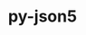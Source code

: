 ---
title: "py-json5"
layout: cache
categories: [package, develop]
meta: {"compilers": ["none"], "num_specs": 30, "num_specs_by_stack": {"data-vis-sdk": 10, "e4s": 10, "e4s-neoverse-v2": 10, "root": 30}, "oss": ["ubuntu20.04", "ubuntu22.04"], "platforms": ["linux"], "stacks": ["data-vis-sdk", "e4s", "e4s-neoverse-v2", "root"], "targets": ["neoverse_v2", "x86_64_v3"], "versions": ["0.9.14"]}
spec_details: [{"compiler": "none", "hash": "25phy6faqsjp2aeq6f4srva2wgsrd5wd", "os": "ubuntu20.04", "platform": "linux", "size": "-", "stacks": ["data-vis-sdk", "root"], "target": "x86_64_v3", "variants": ["build_system=python_pip"], "versions": ["0.9.14"]}, {"compiler": "none", "hash": "2dtyimatgdopf3jtyxxuv7v7rcottq4t", "os": "ubuntu22.04", "platform": "linux", "size": "-", "stacks": ["e4s-neoverse-v2", "root"], "target": "neoverse_v2", "variants": ["build_system=python_pip"], "versions": ["0.9.14"]}, {"compiler": "none", "hash": "2v47dttrj5znmbgty6ppuwuxrbjapjzr", "os": "ubuntu20.04", "platform": "linux", "size": "-", "stacks": ["data-vis-sdk", "root"], "target": "x86_64_v3", "variants": ["build_system=python_pip"], "versions": ["0.9.14"]}, {"compiler": "none", "hash": "3mqggyqju73v3lksj4wuhsn4glueru5d", "os": "ubuntu22.04", "platform": "linux", "size": "-", "stacks": ["e4s-neoverse-v2", "root"], "target": "neoverse_v2", "variants": ["build_system=python_pip"], "versions": ["0.9.14"]}, {"compiler": "none", "hash": "4a4zmbpzpbdzkqwidvn67bri35vu4d56", "os": "ubuntu22.04", "platform": "linux", "size": "-", "stacks": ["e4s", "root"], "target": "x86_64_v3", "variants": ["build_system=python_pip"], "versions": ["0.9.14"]}, {"compiler": "none", "hash": "6lxuwl5fgfy6bnnm4jv34yhmgie26zit", "os": "ubuntu20.04", "platform": "linux", "size": "-", "stacks": ["data-vis-sdk", "root"], "target": "x86_64_v3", "variants": ["build_system=python_pip"], "versions": ["0.9.14"]}, {"compiler": "none", "hash": "76vo2qg5k3jr5xhbluthftk3iyce6lpd", "os": "ubuntu22.04", "platform": "linux", "size": "-", "stacks": ["e4s", "root"], "target": "x86_64_v3", "variants": ["build_system=python_pip"], "versions": ["0.9.14"]}, {"compiler": "none", "hash": "7sq7fy3eqgtdkbrsrqfeqrmwddvljdrp", "os": "ubuntu22.04", "platform": "linux", "size": "-", "stacks": ["e4s-neoverse-v2", "root"], "target": "neoverse_v2", "variants": ["build_system=python_pip"], "versions": ["0.9.14"]}, {"compiler": "none", "hash": "b7lkz2uozsyvfwe47mvkwldxklfmxzap", "os": "ubuntu20.04", "platform": "linux", "size": "-", "stacks": ["data-vis-sdk", "root"], "target": "x86_64_v3", "variants": ["build_system=python_pip"], "versions": ["0.9.14"]}, {"compiler": "none", "hash": "ckhmoi6qggdxcd7wbkarputcrmpmpasb", "os": "ubuntu22.04", "platform": "linux", "size": "-", "stacks": ["e4s-neoverse-v2", "root"], "target": "neoverse_v2", "variants": ["build_system=python_pip"], "versions": ["0.9.14"]}, {"compiler": "none", "hash": "gi3cmhtuwl2qe55t5runxptf3lhkfhim", "os": "ubuntu22.04", "platform": "linux", "size": "-", "stacks": ["e4s-neoverse-v2", "root"], "target": "neoverse_v2", "variants": ["build_system=python_pip"], "versions": ["0.9.14"]}, {"compiler": "none", "hash": "gkhdvkrz6jkblhqqwpqrv6om2oypvwtu", "os": "ubuntu20.04", "platform": "linux", "size": "-", "stacks": ["data-vis-sdk", "root"], "target": "x86_64_v3", "variants": ["build_system=python_pip"], "versions": ["0.9.14"]}, {"compiler": "none", "hash": "hbm35bkbr63rnfv3ujyenbepo3n2rgpg", "os": "ubuntu22.04", "platform": "linux", "size": "-", "stacks": ["e4s", "root"], "target": "x86_64_v3", "variants": ["build_system=python_pip"], "versions": ["0.9.14"]}, {"compiler": "none", "hash": "hmsea4svoeef3q3aydctzrrew3fqcpf5", "os": "ubuntu22.04", "platform": "linux", "size": "-", "stacks": ["e4s", "root"], "target": "x86_64_v3", "variants": ["build_system=python_pip"], "versions": ["0.9.14"]}, {"compiler": "none", "hash": "ieikrdvckmunlb4lzsh5tg5ytd6dluqj", "os": "ubuntu22.04", "platform": "linux", "size": "-", "stacks": ["e4s", "root"], "target": "x86_64_v3", "variants": ["build_system=python_pip"], "versions": ["0.9.14"]}, {"compiler": "none", "hash": "kkk4mfgtjak2sq2ewc62ntxz3oou6zjl", "os": "ubuntu22.04", "platform": "linux", "size": "-", "stacks": ["e4s-neoverse-v2", "root"], "target": "neoverse_v2", "variants": ["build_system=python_pip"], "versions": ["0.9.14"]}, {"compiler": "none", "hash": "lbxj7appqsoxgly4skteyitrkyqu5agg", "os": "ubuntu22.04", "platform": "linux", "size": "-", "stacks": ["e4s", "root"], "target": "x86_64_v3", "variants": ["build_system=python_pip"], "versions": ["0.9.14"]}, {"compiler": "none", "hash": "micztgb3pizfgfffxsivgozfgwxjuazx", "os": "ubuntu20.04", "platform": "linux", "size": "-", "stacks": ["data-vis-sdk", "root"], "target": "x86_64_v3", "variants": ["build_system=python_pip"], "versions": ["0.9.14"]}, {"compiler": "none", "hash": "mugumctnhmmqlop35zfxl5axntuxjtt6", "os": "ubuntu22.04", "platform": "linux", "size": "-", "stacks": ["e4s", "root"], "target": "x86_64_v3", "variants": ["build_system=python_pip"], "versions": ["0.9.14"]}, {"compiler": "none", "hash": "ovmpw44yiqlebgtnkhyka4spihzinc27", "os": "ubuntu22.04", "platform": "linux", "size": "-", "stacks": ["e4s", "root"], "target": "x86_64_v3", "variants": ["build_system=python_pip"], "versions": ["0.9.14"]}, {"compiler": "none", "hash": "qngkpdea32efqjiknl2rrpt27z7ude4v", "os": "ubuntu20.04", "platform": "linux", "size": "-", "stacks": ["data-vis-sdk", "root"], "target": "x86_64_v3", "variants": ["build_system=python_pip"], "versions": ["0.9.14"]}, {"compiler": "none", "hash": "tg66b2hejzl7iilsxdadlu7wjiwjkhqs", "os": "ubuntu20.04", "platform": "linux", "size": "-", "stacks": ["data-vis-sdk", "root"], "target": "x86_64_v3", "variants": ["build_system=python_pip"], "versions": ["0.9.14"]}, {"compiler": "none", "hash": "u7c5dpkmx2wnvsawl5vuz5n66mdvgpya", "os": "ubuntu22.04", "platform": "linux", "size": "-", "stacks": ["e4s-neoverse-v2", "root"], "target": "neoverse_v2", "variants": ["build_system=python_pip"], "versions": ["0.9.14"]}, {"compiler": "none", "hash": "ufhpuntazrlkcwsbkciukvlv6yefwpez", "os": "ubuntu20.04", "platform": "linux", "size": "-", "stacks": ["data-vis-sdk", "root"], "target": "x86_64_v3", "variants": ["build_system=python_pip"], "versions": ["0.9.14"]}, {"compiler": "none", "hash": "v4kxwdbilna5ne36hqoh5fdapj34qmhb", "os": "ubuntu22.04", "platform": "linux", "size": "-", "stacks": ["e4s", "root"], "target": "x86_64_v3", "variants": ["build_system=python_pip"], "versions": ["0.9.14"]}, {"compiler": "none", "hash": "w4n24dfucodvv6tys4izt7rh76xfqdia", "os": "ubuntu22.04", "platform": "linux", "size": "-", "stacks": ["e4s", "root"], "target": "x86_64_v3", "variants": ["build_system=python_pip"], "versions": ["0.9.14"]}, {"compiler": "none", "hash": "witqet5un5okxuvhgtwc3fvagero7qgt", "os": "ubuntu22.04", "platform": "linux", "size": "-", "stacks": ["e4s-neoverse-v2", "root"], "target": "neoverse_v2", "variants": ["build_system=python_pip"], "versions": ["0.9.14"]}, {"compiler": "none", "hash": "xnk37fxzcxgq4jwetc4o5ebumwljhjp4", "os": "ubuntu22.04", "platform": "linux", "size": "-", "stacks": ["e4s-neoverse-v2", "root"], "target": "neoverse_v2", "variants": ["build_system=python_pip"], "versions": ["0.9.14"]}, {"compiler": "none", "hash": "xpdru27ooaqofmulrozhct56scbskyjw", "os": "ubuntu22.04", "platform": "linux", "size": "-", "stacks": ["e4s-neoverse-v2", "root"], "target": "neoverse_v2", "variants": ["build_system=python_pip"], "versions": ["0.9.14"]}, {"compiler": "none", "hash": "ycjh35iojlp74fg4xo6iynbufrr3zpnk", "os": "ubuntu20.04", "platform": "linux", "size": "-", "stacks": ["data-vis-sdk", "root"], "target": "x86_64_v3", "variants": ["build_system=python_pip"], "versions": ["0.9.14"]}]
---